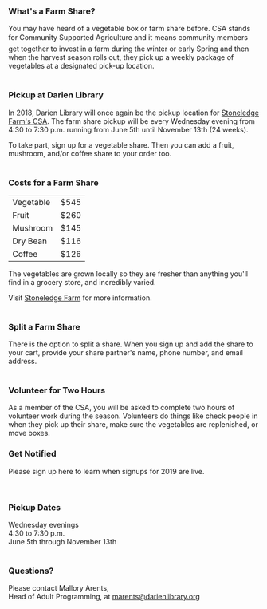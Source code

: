 <div class="row">
<div class="col-md-9">

### What's a Farm Share?
You may have heard of a vegetable box or farm share before. CSA stands for Community Supported Agriculture and it means community members get together to invest in a farm during the winter or early Spring and then when the harvest season rolls out, they pick up a weekly package of vegetables at a designated pick-up location.
<br />
<br />

### Pickup at Darien Library
In 2018, Darien Library will once again be the pickup location for [Stoneledge Farm's CSA](https://dar.to/2EWPYJt "Stoneledge Farm's CSA"). The farm share pickup will be every Wednesday evening from 4:30 to 7:30 p.m. running from June 5th until November 13th (24 weeks).

To take part, sign up for a vegetable share. Then you can add a fruit, mushroom, and/or coffee share to your order too. 
<br />
<br />

### Costs for a Farm Share

<table class="table table-striped">
<tr>
<td>
Vegetable
</td> 
<td>
$545
</td>
</tr>
<tr>
<td>
Fruit
</td> 
<td>
$260
</td>
</tr>
<tr>
<td>
Mushroom
</td> 
<td>
$145
</td>
<tr>
<td>
Dry Bean
</td> 
<td>
$116
</td>
</tr>
</tr>
<tr>
<td>
Coffee
</td> 
<td>
$126
</td>
</tr>
</table>

The vegetables are grown locally so they are fresher than anything you'll find in a grocery store, and incredibly varied.

Visit [Stoneledge Farm](https://dar.to/2EWPYJt "Stoneledge Farm") for more information.
<br />
<br />

### Split a Farm Share
There is the option to split a share. When you sign up and add the share to your cart, provide your share partner's name, phone number, and email address.
<br />
<br />

### Volunteer for Two Hours
As a member of the CSA, you will be asked to complete two hours of volunteer work during the season. Volunteers do things like check people in when they pick up their share, make sure the vegetables are replenished, or move boxes.

</div>
<div class="col-md-3">

### Get Notified
Please sign up here to learn when signups for 2019 are live.

<script type="text/javascript" src="https://form.jotform.com/jsform/73605500679156"></script>
<br />

### Pickup Dates
Wednesday evenings <br />
4:30 to 7:30 p.m.<br />
June 5th through November 13th
<br />
<br />

### Questions?
Please contact Mallory Arents,<br />
Head of Adult Programming, at [marents@darienlibrary.org](mailto:marents@darienlibrary.org "Email Mallory")
<br />
<br />
</div>
</div>